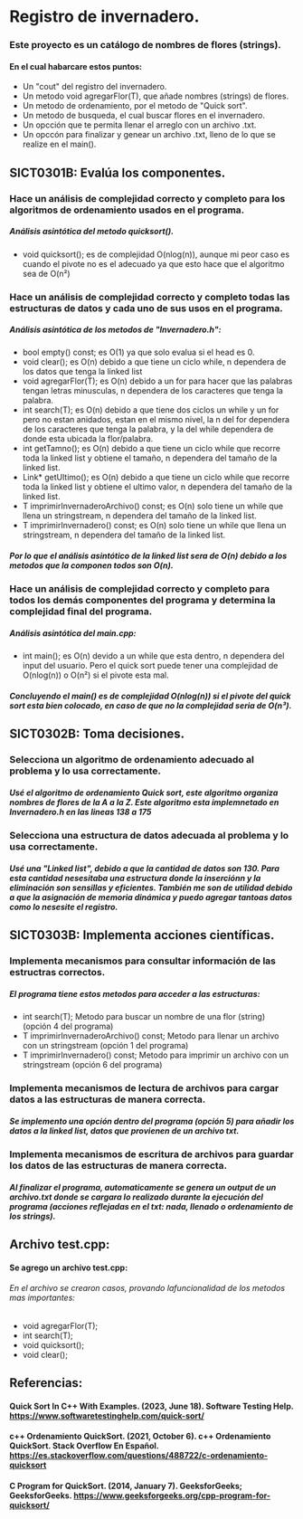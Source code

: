 # Registro de invernadero.

### Este proyecto es un catálogo de nombres de flores (strings).

#### En el cual habarcare estos puntos:
- Un "cout" del registro del invernadero.
- Un metodo void agregarFlor(T), que añade nombres (strings) de flores.
- Un metodo de ordenamiento, por el metodo de "Quick sort".
- Un metodo de busqueda, el cual buscar flores en el invernadero.
- Un opcción que te permita llenar el arreglo con un archivo .txt.
- Un opccón para finalizar y genear un archivo .txt, lleno de lo que se realize en el main().


## SICT0301B: Evalúa los componentes.

### Hace un análisis de complejidad correcto y completo para los algoritmos de ordenamiento usados en el programa.

##### Análisis asintótica del metodo quicksort().
- void quicksort(); es de complejidad O(nlog(n)), aunque mi peor caso es cuando el pivote no es el adecuado ya que esto hace que el algoritmo sea de O(n²) 

### Hace un análisis de complejidad correcto y completo todas las estructuras de datos y cada uno de sus usos en el programa.

##### Análisis asintótica de los metodos de "Invernadero.h":
- bool empty() const; es O(1) ya que solo evalua si el head es 0.
- void clear(); es O(n) debido a que tiene un ciclo while, n dependera de los datos que tenga la linked list
- void agregarFlor(T); es O(n) debido a un for para hacer que las palabras tengan letras minusculas, n dependera de los caracteres que tenga la palabra.
- int search(T); es O(n) debido a que tiene dos ciclos un while y un for pero no estan anidados, estan en el mismo nivel, la n del for dependera de los caracteres que tenga la palabra, y la del while dependera de donde esta ubicada la flor/palabra.
- int getTamno(); es O(n) debido a que tiene un ciclo while que recorre toda la linked list y obtiene el tamaño, n dependera del tamaño de la linked list.
- Link<T>* getUltimo(); es O(n) debido a que tiene un ciclo while que recorre toda la linked list y obtiene el ultimo valor, n dependera del tamaño de la linked list.
- T imprimirInvernaderoArchivo() const; es O(n) solo tiene un while que llena un stringstream, n dependera del tamaño de la linked list.
- T imprimirInvernadero() const; es O(n) solo tiene un while que llena un stringstream, n dependera del tamaño de la linked list.
##### Por lo que el análisis asintótico de la linked list sera de O(n) debido a los metodos que la componen todos son O(n).

### Hace un análisis de complejidad correcto y completo para todos los demás componentes del programa y determina la complejidad final del programa.

##### Análisis asintótica del main.cpp:
- int main(); es O(n) devido a un while que esta dentro, n dependera del input del usuario. Pero el quick sort puede tener una complejidad de O(nlog(n)) o O(n²) si el pivote esta mal.
##### Concluyendo el main() es de complejidad O(nlog(n)) si el pivote del quick sort esta bien colocado, en caso de que no la complejidad seria de O(n³).

## SICT0302B: Toma decisiones.

### Selecciona un algoritmo de ordenamiento adecuado al problema y lo usa correctamente.

##### Usé el algoritmo de ordenamiento Quick sort, este algoritmo organiza nombres de flores de la A a la Z. Este algoritmo esta implemnetado en Invernadero.h en las lineas 138 a 175

### Selecciona una estructura de datos adecuada al problema y lo usa correctamente.

##### Usé una "Linked list", debido a que la cantidad de datos son 130. Para esta cantidad nesesitaba una estructura donde la inserciónn y la eliminación son sensillas y eficientes. También me son de utilidad debido a que la asignación de memoria dinámica y puedo agregar tantoas datos como lo nesesite el registro. 



## SICT0303B: Implementa acciones científicas.

### Implementa mecanismos para consultar información de las estructras correctos.

##### El programa tiene estos metodos para acceder a las estructuras:
- int search(T); Metodo para buscar un nombre de una flor (string) (opción 4 del programa)
- T imprimirInvernaderoArchivo() const; Metodo para llenar un archivo con un stringstream (opción 1 del programa)
- T imprimirInvernadero() const; Metodo para imprimir un archivo con un stringstream (opción 6 del programa)

### Implementa mecanismos de lectura de archivos para cargar datos a las estructuras de manera correcta.

##### Se implemento una opción dentro del programa (opción 5) para añadir los datos a la linked list, datos que provienen de un archivo txt.

### Implementa mecanismos de escritura de archivos para guardar los datos  de las estructuras de manera correcta.

##### Al finalizar el programa, automaticamente se genera un output de un archivo.txt donde se cargara lo realizado durante la ejecución del programa (acciones reflejadas en el txt: nada, llenado o ordenamiento de los strings). 



## Archivo test.cpp:

#### Se agrego un archivo test.cpp:
###### En el archivo se crearon casos, provando lafuncionalidad de los metodos mas importantes:
- void agregarFlor(T); 
- int search(T); 
- void quicksort();
- void clear();


## Referencias:
#### Quick Sort In C++ With Examples. (2023, June 18). Software Testing Help. https://www.softwaretestinghelp.com/quick-sort/
#### c++ Ordenamiento QuickSort. (2021, October 6). c++ Ordenamiento QuickSort. Stack Overflow En Español. https://es.stackoverflow.com/questions/488722/c-ordenamiento-quicksort
#### C Program for QuickSort. (2014, January 7). GeeksforGeeks; GeeksforGeeks. https://www.geeksforgeeks.org/cpp-program-for-quicksort/
